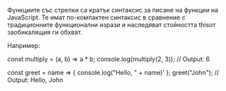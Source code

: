 Функциите със стрелки са кратък синтаксис за писане на функции на JavaScript. Те имат по-компактен синтаксис в сравнение с традиционните функционални изрази и наследяват стойността thisот заобикалящия ги обхват.

Например:

const multiply = (a, b) => a * b;
console.log(multiply(2, 3)); // Output: 6

const greet = name => {
  console.log("Hello, " + name)'
};
greet("John"); // Output: Hello, John
